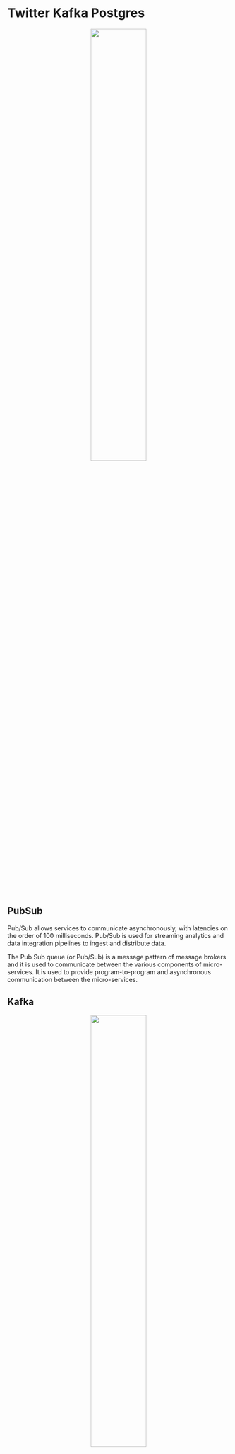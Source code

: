 # Twitter Kafka Postgres

<p align="center">
<img src="https://user-images.githubusercontent.com/30469278/190903697-7e00bb41-8559-471e-a160-0162ef2f4a86.png" width=50% height=50%>
</p>


## PubSub
Pub/Sub allows services to communicate asynchronously, with latencies on the order of 100 milliseconds. Pub/Sub is used for streaming analytics and data integration pipelines to ingest and distribute data.

The Pub Sub queue (or Pub/Sub) is a message pattern of message brokers and it is used to communicate between the various components of micro-services. It is used to provide program-to-program and asynchronous communication between the micro-services.

## Kafka
<p align="center">
<img src="https://user-images.githubusercontent.com/30469278/190903341-7043a70b-b553-46b6-a01e-46d4d08149bd.png" width=50% height=50%>
</p>

Kafka is primarily used to build real-time streaming data pipelines and applications that adapt to the data streams. It combines messaging, storage, and stream processing to allow storage and analysis of both historical and real-time data.

Kafka Streams lets you read data in real time from a topic, process that data (such as by filtering, grouping, or aggregating it) and then write the resulting data into another topic or to other systems of record.

## Data

<p align="center">
<img src="https://user-images.githubusercontent.com/30469278/190903535-caf17e2b-53fb-4ead-8451-511fca49bc0f.png" width=50% height=50%>
</p>

## Endpoint:
GET /2/tweets/sample/stream

### What we get?
Tweet ID, Tweet content

### More information:
https://developer.twitter.com/en/docs/twitter-api/tweets/volume-streams/api-reference/get-tweets-sample-stream

## Database system

### Postgres

PostgreSQL provides a good stream-based data processing product, with a real-time computing capability up to 100,000 records per second on a single common X86 server.

PostgreSQL is the most professional of the relational Open Source databases and was awarded “Database System Of The Year” several times. It is a highly reliable, stable, scalable and secure system, and has been around for more than two decades now.

PostgreSQL is well known as the most advanced opensource database, and it helps you to manage your data no matter how big, small or different the dataset is, so you can use it to manage or analyze your big data, and of course, there are several ways to make this possible, e.g Apache Spark.

## How to run it?

````
git clone git@github.com:bobykhani/kafka_twitter.git
cd kafka_twitter
````

````
docker-compose -f docker_compose.yml
````

## Connecting to database
After running the docker-compose command you also can directly connect to the docker container database and reach to data

localhost:5435\
maindb = postgres\
username = postgresuser\
password = posrgrespw


````
SELECT tweet_id, text
	FROM public.twitter_data;
````
